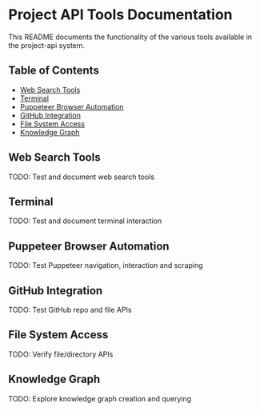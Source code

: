 
# Project API Tools Documentation

This README documents the functionality of the various tools available in the project-api system.

## Table of Contents 
- [Web Search Tools](#web-search-tools)
- [Terminal](#terminal)
- [Puppeteer Browser Automation](#puppeteer-browser-automation)
- [GitHub Integration](#github-integration) 
- [File System Access](#file-system-access)
- [Knowledge Graph](#knowledge-graph)

## Web Search Tools
TODO: Test and document web search tools

## Terminal
TODO: Test and document terminal interaction 

## Puppeteer Browser Automation 
TODO: Test Puppeteer navigation, interaction and scraping

## GitHub Integration
TODO: Test GitHub repo and file APIs

## File System Access
TODO: Verify file/directory APIs 

## Knowledge Graph
TODO: Explore knowledge graph creation and querying
